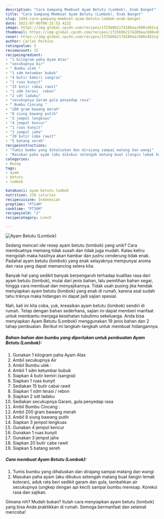 ```yaml
---
description: "Cara Gampang Membuat Ayam Betutu (Lombok), Enak Banget"
title: "Cara Gampang Membuat Ayam Betutu (Lombok), Enak Banget"
slug: 1494-cara-gampang-membuat-ayam-betutu-lombok-enak-banget
date: 2021-07-06T00:15:53.422Z
image: https://img-global.cpcdn.com/recipes/1f25b9b2174289aa/680x482cq70/ayam-betutu-lombok-foto-resep-utama.jpg
thumbnail: https://img-global.cpcdn.com/recipes/1f25b9b2174289aa/680x482cq70/ayam-betutu-lombok-foto-resep-utama.jpg
cover: https://img-global.cpcdn.com/recipes/1f25b9b2174289aa/680x482cq70/ayam-betutu-lombok-foto-resep-utama.jpg
author: Carlos Perkins
ratingvalue: 5
reviewcount: 15
recipeingredient:
- "1 kilogram paha Ayam Atas"
- "secukupnya Air"
- " Bumbu ulek "
- "1 sdm ketumbar bubuk"
- "4 butir kemiri sangrai"
- "1 ruas kunyit"
- "15 butir cabai rawit"
- "1 sdm terasi  rebon"
- "2 sdt ladaku"
- "secukupnya Garam gula penyedap rasa"
- " Bumbu Cincang "
- "200 gram bawang merah"
- "8 siung bawang putih"
- "3 jempol lengkuas"
- "4 jempol kencur"
- "1 ruas kunyit"
- "3 jempol jahe"
- "20 butir cabe rawit"
- "5 batang sereh"
recipeinstructions:
- "Tumis bumbu yang dihaluskan dan dirajang sampai matang dan wangi"
- "Masukan paha ayam (aku dikukus setengah matang buat ilangin lemak kotoran), aduk rata beri sedikit garam dan gula, tambahkan air secukupnya (ungkep dengan api kecil) sampai bumbu meresap. Koreksi rasa dan sajikan."
categories:
- Resep
tags:
- ayam
- betutu
- lombok

katakunci: ayam betutu lombok 
nutrition: 239 calories
recipecuisine: Indonesian
preptime: "PT14M"
cooktime: "PT30M"
recipeyield: "2"
recipecategory: Lunch

---
```



![Ayam Betutu (Lombok)](https://img-global.cpcdn.com/recipes/1f25b9b2174289aa/680x482cq70/ayam-betutu-lombok-foto-resep-utama.jpg)

Sedang mencari ide resep ayam betutu (lombok) yang unik? Cara membuatnya memang tidak susah dan tidak juga mudah. Kalau keliru mengolah maka hasilnya akan hambar dan justru cenderung tidak enak. Padahal ayam betutu (lombok) yang enak selayaknya mempunyai aroma dan rasa yang dapat memancing selera kita.

Banyak hal yang sedikit banyak berpengaruh terhadap kualitas rasa dari ayam betutu (lombok), mulai dari jenis bahan, lalu pemilihan bahan segar, hingga cara membuat dan menyajikannya. Tidak usah pusing jika hendak menyiapkan ayam betutu (lombok) yang enak di rumah, karena asal sudah tahu triknya maka hidangan ini dapat jadi sajian spesial.




Nah, kali ini kita coba, yuk, kreasikan ayam betutu (lombok) sendiri di rumah. Tetap dengan bahan sederhana, sajian ini dapat memberi manfaat untuk membantu menjaga kesehatan tubuhmu sekeluarga. Anda bisa menyiapkan Ayam Betutu (Lombok) menggunakan 19 jenis bahan dan 2 tahap pembuatan. Berikut ini langkah-langkah untuk membuat hidangannya.

<!--inarticleads1-->

##### Bahan-bahan dan bumbu yang diperlukan untuk pembuatan Ayam Betutu (Lombok):

1. Gunakan 1 kilogram paha Ayam Atas
1. Ambil secukupnya Air
1. Ambil  Bumbu ulek :
1. Ambil 1 sdm ketumbar bubuk
1. Siapkan 4 butir kemiri (sangrai)
1. Siapkan 1 ruas kunyit
1. Sediakan 15 butir cabai rawit
1. Siapkan 1 sdm terasi / rebon
1. Siapkan 2 sdt ladaku
1. Sediakan secukupnya Garam, gula penyedap rasa
1. Ambil  Bumbu Cincang :
1. Ambil 200 gram bawang merah
1. Ambil 8 siung bawang putih
1. Siapkan 3 jempol lengkuas
1. Gunakan 4 jempol kencur
1. Gunakan 1 ruas kunyit
1. Gunakan 3 jempol jahe
1. Siapkan 20 butir cabe rawit
1. Siapkan 5 batang sereh




<!--inarticleads2-->

##### Cara membuat Ayam Betutu (Lombok):

1. Tumis bumbu yang dihaluskan dan dirajang sampai matang dan wangi
1. Masukan paha ayam (aku dikukus setengah matang buat ilangin lemak kotoran), aduk rata beri sedikit garam dan gula, tambahkan air secukupnya (ungkep dengan api kecil) sampai bumbu meresap. Koreksi rasa dan sajikan.




Gimana nih? Mudah bukan? Itulah cara menyiapkan ayam betutu (lombok) yang bisa Anda praktikkan di rumah. Semoga bermanfaat dan selamat mencoba!
